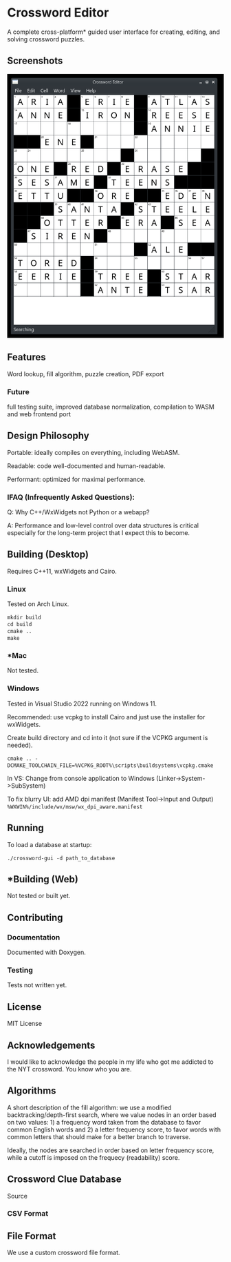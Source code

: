 # Crossword Editor
A complete cross-platform* guided user interface for creating, editing, and solving crossword puzzles.

## Screenshots
![screenshot of crossword-gui](https://raw.githubusercontent.com/jeromew21/crossword-gui/main/resources/sc.png)

## Features
Word lookup, fill algorithm, puzzle creation,
PDF export

### Future
full testing suite, improved database normalization,
compilation to WASM and web frontend port

## Design Philosophy

Portable: ideally compiles on everything, including WebASM.

Readable: code well-documented and human-readable.

Performant: optimized for maximal performance.

### IFAQ (Infrequently Asked Questions):

Q: Why C++/WxWidgets not Python or a webapp?

A: Performance and low-level control over data structures is critical
especially for the long-term project that I expect this to become. 

## Building (Desktop)

Requires C++11, wxWidgets and Cairo.

### Linux
Tested on Arch Linux.
```
mkdir build
cd build
cmake ..
make
```

### *Mac

Not tested.

### Windows
Tested in Visual Studio 2022 running on Windows 11.

Recommended: use vcpkg to install Cairo and just use the installer for wxWidgets.

Create build directory and cd into it (not sure if the VCPKG argument is needed).
```
cmake .. -DCMAKE_TOOLCHAIN_FILE=%VCPKG_ROOT%\scripts\buildsystems\vcpkg.cmake
```
In VS: Change from console application to Windows (Linker->System->SubSystem)

To fix blurry UI: add AMD dpi manifest (Manifest Tool->Input and Output) `%WXWIN%/include/wx/msw/wx_dpi_aware.manifest`

## Running
To load a database at startup:
```
./crossword-gui -d path_to_database
```

## *Building (Web)

Not tested or built yet.

## Contributing

### Documentation

Documented with Doxygen.

### Testing

Tests not written yet.

## License

MIT License

## Acknowledgements 
I would like to acknowledge the people in my life who got me addicted to the NYT crossword. You know who you are.

## Algorithms

A short description of the fill algorithm: we use a modified backtracking/depth-first search, where we value nodes 
in an order based on two values: 1) a frequency word taken from the database
to favor common English words and 2) a letter frequency score, to favor words with common letters that should 
make for a better branch to traverse.

Ideally, the nodes are searched in order based on letter frequency score, while a cutoff is imposed 
on the frequecy (readability) score. 

## Crossword Clue Database

Source 

### CSV Format

## File Format
We use a custom crossword file format.
